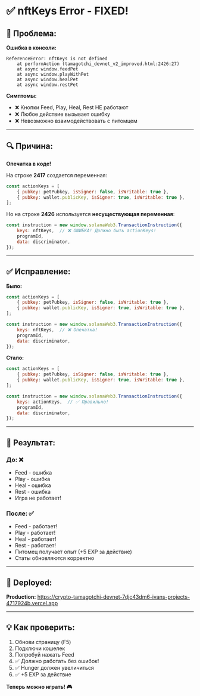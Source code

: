 # ✅ nftKeys Error - FIXED!

## 🐛 Проблема:

**Ошибка в консоли:**
```
ReferenceError: nftKeys is not defined
    at performAction (tamagotchi_devnet_v2_improved.html:2426:27)
    at async window.feedPet
    at async window.playWithPet
    at async window.healPet
    at async window.restPet
```

**Симптомы:**
- ❌ Кнопки Feed, Play, Heal, Rest НЕ работают
- ❌ Любое действие вызывает ошибку
- ❌ Невозможно взаимодействовать с питомцем

---

## 🔍 Причина:

**Опечатка в коде!**

На строке **2417** создается переменная:
```javascript
const actionKeys = [
    { pubkey: petPubkey, isSigner: false, isWritable: true },
    { pubkey: wallet.publicKey, isSigner: true, isWritable: true },
];
```

Но на строке **2426** используется **несуществующая переменная**:
```javascript
const instruction = new window.solanaWeb3.TransactionInstruction({
    keys: nftKeys,  // ❌ ОШИБКА! Должно быть actionKeys!
    programId,
    data: discriminator,
});
```

---

## ✅ Исправление:

**Было:**
```javascript
const actionKeys = [
    { pubkey: petPubkey, isSigner: false, isWritable: true },
    { pubkey: wallet.publicKey, isSigner: true, isWritable: true },
];

const instruction = new window.solanaWeb3.TransactionInstruction({
    keys: nftKeys,  // ❌ Опечатка!
    programId,
    data: discriminator,
});
```

**Стало:**
```javascript
const actionKeys = [
    { pubkey: petPubkey, isSigner: false, isWritable: true },
    { pubkey: wallet.publicKey, isSigner: true, isWritable: true },
];

const instruction = new window.solanaWeb3.TransactionInstruction({
    keys: actionKeys,  // ✅ Правильно!
    programId,
    data: discriminator,
});
```

---

## 🎉 Результат:

### До: ❌
- Feed - ошибка
- Play - ошибка
- Heal - ошибка
- Rest - ошибка
- Игра не работает!

### После: ✅
- Feed - работает!
- Play - работает!
- Heal - работает!
- Rest - работает!
- Питомец получает опыт (+5 EXP за действие)
- Статы обновляются корректно

---

## 🚀 Deployed:

**Production:** https://crypto-tamagotchi-devnet-7djc43dm6-ivans-projects-4717924b.vercel.app

---

## 💡 Как проверить:

1. Обнови страницу (F5)
2. Подключи кошелек
3. Попробуй нажать Feed
4. ✅ Должно работать без ошибок!
5. ✅ Hunger должен увеличиться
6. ✅ +5 EXP за действие

**Теперь можно играть! 🎮**


